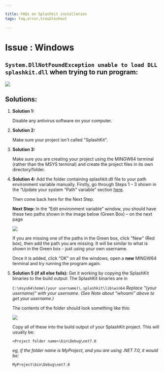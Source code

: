 ```yaml
---

title: FAQs on Splashkit installation
tags: faq,error,troubleshoot

---
```

<h1> Issue : Windows </h1>

## `System.DllNotFoundException unable to load DLL splashkit.dll` when trying to run program:

![](https://i.imgur.com/uEz1nxT.png)
## Solutions: 

1. **Solution 1:**

    Disable any antivirus software on your computer.
1. **Solution 2:**
    
    Make sure your project isn't called "SplashKit".
1. **Solution 3:**

    Make sure you are creating your project using the MINGW64 terminal (rather than the MSYS
terminal) and create the project files in its own directory/folder.
1. **Solution 4:**
    Add the folder containing splashkit.dll file to your path environment variable manually.
    Firstly, go through Steps 1 – 3 shown in the “Update your system “Path” variable” section [here](./update-system-path.md).

    Then come back here for the Next Step.

    **Next Step:** In the “Edit environment variable” window, you should have these two paths
    shown in the image below (Green Box) – on the next page
    
    ![](https://i.imgur.com/lTzyRSo.png)
    
    If you are missing one of the paths in the Green box, click "New" (Red box), then add the
    path you are missing. It will be similar to what is shown in the Green box - just using your
    own username.

    Once it is added, click “OK” on all the windows, open a **new** MINGW64 terminal and try
    running the program again.
1. **Solution 5 (if all else fails):**
    Get it working by copying the SplashKit binaries to the build output:
    The SplashKit binaries are in

    `C:\msys64\home\(your username)\.splashkit\lib\win64`
    *Replace "(your username)" with your username. (See Note about “whoami” above to get
your username.)*

    The contents of the folder should look something like this:
    
    ![](https://i.imgur.com/XRha19P.png)
    
    Copy all of these into the build output of your SplashKit project.
    This will usually be: 
    
    `<Project folder name>\bin\Debug\net7.0`
    
    *eg, if the folder name is MyProject, and you are using .NET 7.0, it would be:*

    `MyProject\bin\Debug\net7.0`
